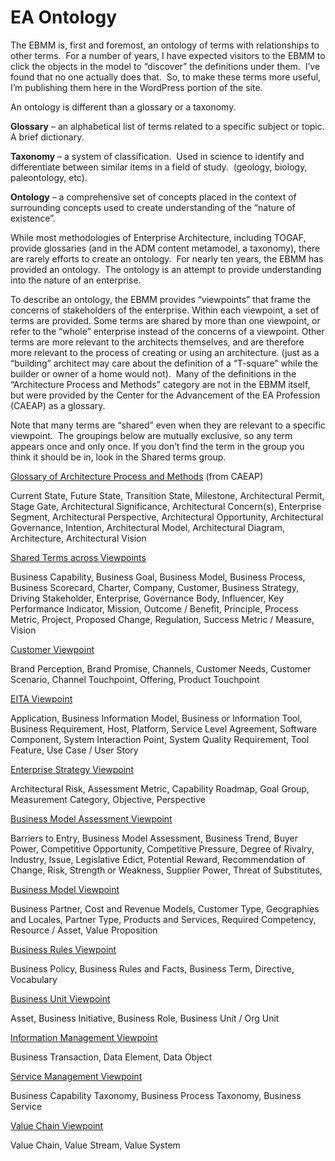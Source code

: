 # EA Ontology

The EBMM is, first and foremost, an ontology of terms with relationships to other terms.  For a number of years, I have expected visitors to the EBMM to click the objects in the model to “discover” the definitions under them.  I’ve found that no one actually does that.  So, to make these terms more useful, I’m publishing them here in the WordPress portion of the site.

An ontology is different than a glossary or a taxonomy.

**Glossary** – an alphabetical list of terms related to a specific subject or topic. A brief dictionary.

**Taxonomy** – a system of classification.  Used in science to identify and differentiate between similar items in a field of study.  (geology, biology, paleontology, etc).

**Ontology** – a comprehensive set of concepts placed in the context of surrounding concepts used to create understanding of the “nature of existence”.

While most methodologies of Enterprise Architecture, including TOGAF, provide glossaries (and in the ADM content metamodel, a taxonomy), there are rarely efforts to create an ontology.  For nearly ten years, the EBMM has provided an ontology.  The ontology is an attempt to provide understanding into the nature of an enterprise.

To describe an ontology, the EBMM provides “viewpoints” that frame the concerns of stakeholders of the enterprise. Within each viewpoint, a set of terms are provided. Some terms are shared by more than one viewpoint, or refer to the “whole” enterprise instead of the concerns of a viewpoint. Other terms are more relevant to the architects themselves, and are therefore more relevant to the process of creating or using an architecture. (just as a “building” architect may care about the definition of a “T-square” while the builder or owner of a home would not).  Many of the definitions in the “Architecture Process and Methods” category are not in the EBMM itself, but were provided by the Center for the Advancement of the EA Profession (CAEAP) as a glossary.

Note that many terms are “shared” even when they are relevant to a specific viewpoint.  The groupings below are mutually exclusive, so any term appears once and only once. If you don’t find the term in the group you think it should be in, look in the Shared terms group.

[Glossary of Architecture Process and Methods](https://web.archive.org/web/20230530051732/http://motivationmodel.com/glossary-process-and-methods/) (from CAEAP)

Current State, Future State, Transition State, Milestone, Architectural Permit, Stage Gate, Architectural Significance, Architectural Concern(s), Enterprise Segment, Architectural Perspective, Architectural Opportunity, Architectural Governance, Intention, Architectural Model, Architectural Diagram, Architecture, Architectural Vision

[Shared Terms across Viewpoints](https://web.archive.org/web/20230530051732/http://motivationmodel.com/shared-terms-across-viewpoints/)

Business Capability, Business Goal, Business Model, Business Process, Business Scorecard, Charter, Company, Customer, Business Strategy, Driving Stakeholder, Enterprise, Governance Body, Influencer, Key Performance Indicator, Mission, Outcome / Benefit, Principle, Process Metric, Project, Proposed Change, Regulation, Success Metric / Measure, Vision

[Customer Viewpoint](https://web.archive.org/web/20230530051732/http://motivationmodel.com/ontology-customer-viewpoint/)

Brand Perception, Brand Promise, Channels, Customer Needs, Customer Scenario, Channel Touchpoint, Offering, Product Touchpoint

[EITA Viewpoint](https://web.archive.org/web/20230530051732/http://motivationmodel.com/ontology-eita-viewpoint/)

Application, Business Information Model, Business or Information Tool, Business Requirement, Host, Platform, Service Level Agreement, Software Component, System Interaction Point, System Quality Requirement, Tool Feature, Use Case / User Story

[Enterprise Strategy Viewpoint](https://web.archive.org/web/20230530051732/http://motivationmodel.com/ontology-enterprise-strategy-viewpoint/)

Architectural Risk, Assessment Metric, Capability Roadmap, Goal Group, Measurement Category, Objective, Perspective

[Business Model Assessment Viewpoint](https://web.archive.org/web/20230530051732/http://motivationmodel.com/ontology-business-model-assessment-viewpoint/)

Barriers to Entry, Business Model Assessment, Business Trend, Buyer Power, Competitive Opportunity, Competitive Pressure, Degree of Rivalry, Industry, Issue, Legislative Edict, Potential Reward, Recommendation of Change, Risk, Strength or Weakness, Supplier Power, Threat of Substitutes,

[Business Model Viewpoint](https://web.archive.org/web/20230530051732/http://motivationmodel.com/ontology-business-model-viewpoint/)

Business Partner, Cost and Revenue Models, Customer Type, Geographies and Locales, Partner Type, Products and Services, Required Competency, Resource / Asset, Value Proposition

[Business Rules Viewpoint](https://web.archive.org/web/20230530051732/http://motivationmodel.com/ontology-business-rules-viewpoint/)

Business Policy, Business Rules and Facts, Business Term, Directive, Vocabulary

[Business Unit Viewpoint](https://web.archive.org/web/20230530051732/http://motivationmodel.com/ontology-business-unit-viewpoint/)

Asset, Business Initiative, Business Role, Business Unit / Org Unit

[Information Management Viewpoint](https://web.archive.org/web/20230530051732/http://motivationmodel.com/ontology-information-management-viewpoint/)

Business Transaction, Data Element, Data Object

[Service Management Viewpoint](https://web.archive.org/web/20230530051732/http://motivationmodel.com/ontology-service-management-viewpoint/)

Business Capability Taxonomy, Business Process Taxonomy, Business Service

[Value Chain Viewpoint](https://web.archive.org/web/20230530051732/http://motivationmodel.com/ontology-value-chain-viewpoint/)

Value Chain, Value Stream, Value System